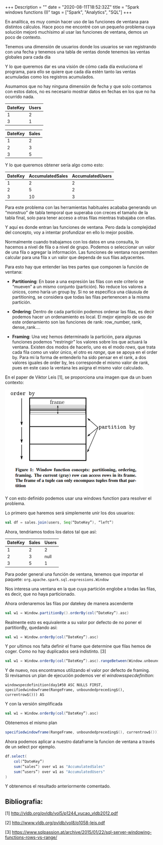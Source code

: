 +++
Description = ""
date = "2020-08-11T18:52:32Z"
title = "Spark windows functions (I)"
tags = ["Spark", "Analytics", "SQL"]
+++

En analítica, es muy común hacer uso de las funciones de ventana para distintos cálculos. Hace poco me encontré con un pequeño problema cuya solución mejoró muchísimo al usar las funciones de ventana, demos un poco de contexto.  

Tenemos una dimensión de usuarios donde los usuarios se van registrando con una fecha y tenemos una tabla de ventas donde tenemos las ventas globales para cada día 

Y lo que queremos dar es una visión de cómo cada día evoluciona el programa, para ello se quiere que cada día estén tanto las ventas acumuladas como los registros acumulados. 

Asumamos que no hay ninguna dimensión de fecha y que solo contamos con estos datos, no es necesario mostrar datos en fechas en los que no ha ocurrido nada. 

| DateKey | Users |
| ------- | ----- |
| 1 |  2 | 
| 3 |  1 | 

| DateKey  | Sales  |
| -------  | ------ |
| 1 | 2 |
| 2 | 3 | 
| 3 | 5 | 

Y lo que queremos obtener sería algo como esto:     

| DateKey | AccumulatedSales | AccumulatedUsers |
| ------- | ---------------- | ----------------- |
| 1 | 2 | 2 | 
| 2 | 5 | 2 | 
| 3 | 10 | 3 | 

Para este problema con las herramientas habituales acababa generando un “monstruo” de tabla temporal que superaba con creces el tamaño de la tabla final, solo para tener acceso a otras filas mientras trabajaba con ellas.                                         

Y aquí es donde entran las funciones de ventana.  Pero dada la complejidad del concepto, voy a intentar profundizar en ello lo mejor posible. 

Normalmente cuando trabajamos con los datos en una consulta, lo hacemos a nivel de fila o a nivel de grupo. Podemos o seleccionar un valor de una fila o agregar la información. Las funciones de ventana nos permiten calcular para una fila x un valor que dependa de sus filas adyacentes.  

Para esto hay que entender las tres partes que componen la función de ventana: 

* **Partitioning**: En base a una expresión las filas con este criterio se “mueven” a un mismo conjunto (partición). No reduce los valores a únicos, como haría un group by. Si no se específica una cláusula de partitioning, se considera que todas las filas pertenencen a la misma partición. 

* **Ordering**: Dentro de cada partición podemos ordenar las filas, es decir podemos hacer un ordenamiento es local. El mejor ejemplo de uso de este ordenamiento son las funciones de rank: row_number, rank, dense_rank....  

* **Framing**: Una vez hemos determinado la partición, para algunas funciones podemos “restringir” los valores sobre los que actuará la ventana. Existen dos modos de hacerlo, uno es el modo *rows*, que trata cada fila como un valor único, el otro es *range*, que se apoya en el order by. Para mi la forma de entenderlo ha sido pensar en el rank, a dos valores iguales de order by, les corresponde el mismo valor de rank, pues en este caso la ventana les asigna el mismo valor calculado. 


En el paper de Viktor Leis [1], se proporciona una imagen que da un buen contexto: 

![Partes de una función de ventana](/images/windowsparts.png)

Y con esto definido podemos usar una windows function para resolver el problema.  

Lo primero que haremos será simplemente unir los dos usuarios: 

```scala
val df = sales.join(users, Seq(“DateKey”), “left”)
```

Ahora, tendriamos todos los datos tal que así: 

| DateKey  | Sales  | Users | 
| -------- | ------ | ----- |
| 1 | 2 | 2 | 
| 2 | 3 | null |
| 3 | 5 | 1 | 

Para poder general una función de ventana, tenemos que importar el paquete: `org.apache.spark.sql.expressions.Window`

Nos interesa una ventana en la que cuya partición englobe a todas las filas, es decir, que no haya particionado. 

Ahora ordenaremos las filas por datekey de manera ascendente 

```scala
val w1 = Window.partitionBy().orderBy(col(“DateKey”).asc)
```

Realmente esto es equivalente a su valor por defecto de no poner el partitionBy, quedando así:

```scala
val w1 = Window.orderBy(col(“DateKey”).asc)
```


Y por ultimos nos falta definir el frame que determine que filas hemos de coger. Como no hay duplicados será indistinto. [3]

```scala
val w1 = Window.orderBy(col(“DateKey”).asc).rangeBetween(Window.unboundedPreceding, Window.currentRow)
```

Y de nuevo, nos encontramos utilizando el valor por defecto de framing.  
Si revisamos un plan de ejecución podemos ver el *windowsspecdefinition*:

```
windowspecdefinition(day1#50 ASC NULLS FIRST, specifiedwindowframe(RangeFrame, unboundedpreceding$(), currentrow$())) AS
```

Y con la versión simplificada

```scala
val w1 = Window.orderBy(col(“DateKey”).asc)
```

Obtenemos el mismo plan

```scala
specifiedwindowframe(RangeFrame, unboundedpreceding$(), currentrow$())) AS
```

Ahora podemos aplicar a nuestro dataframe la funcion de ventana a través de un select por ejemplo.

 
```scala
df.select( 
    col(“DateKey”) 
    sum(“sales”) over w1 as "AccumulatedSales" 
    sum(“users”) over w1 as "AccumulatedUsers" 
) 
```

Y obtenemos el resultado anteriormente comentado. 

## Bibliografia: 

[1] http://vldb.org/pvldb/vol5/p1244_yucao_vldb2012.pdf 

[2] http://www.vldb.org/pvldb/vol8/p1058-leis.pdf 

[3] https://www.sqlpassion.at/archive/2015/01/22/sql-server-windowing-functions-rows-vs-range/ 

 

 